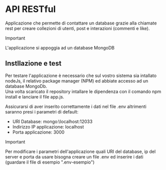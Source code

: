 # API RESTful
Applicazione che permette di contattare un database grazie alla chiamate rest per creare collezioni di utenti, post e interazioni (commenti e like).

> [!IMPORTANT]
> L'applicazione si appoggia ad un database MongoDB

## Instllazione e test
Per testare l'applicazione è necessario che sul vostro sistema sia intallato nodeJs, il relativo package manager (NPM) ed abbiate accesso ad un database MongoDb.<br>
Una volta scaricato il repository intallare le dipendenza con il comando npm install e lanciare il file app.js.<br>

Assicurarsi di aver inserito correttamente i dati nel file .env altrimenti saranno presi i parametri di default:
- URI Database: mongo:\\localhost:12033
- Indirizzo IP applicazione: localhost
- Porta applicazione: 3000

> [!IMPORTANT]
> Per modificare i parametri dell'applicazione quali URI del database, ip del server e porta da usare bisogna creare un file .env ed inserire i dati (guardare il file di esempio ".env-esempio")

